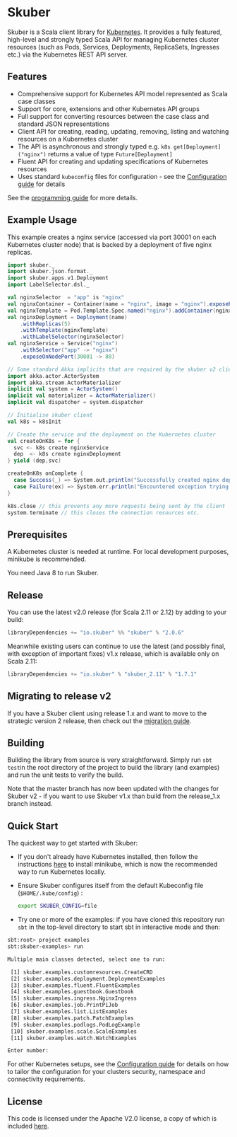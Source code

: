 
# Skuber

Skuber is a Scala client library for [Kubernetes](http://kubernetes.io). It provides a fully featured, high-level and strongly typed Scala API for managing Kubernetes cluster resources (such as Pods, Services, Deployments, ReplicaSets, Ingresses  etc.) via the Kubernetes REST API server.

## Features

- Comprehensive support for Kubernetes API model represented as Scala case classes
- Support for core, extensions and other Kubernetes API groups
- Full support for converting resources between the case class and standard JSON representations 
- Client API for creating, reading, updating, removing, listing and watching resources on a Kubernetes cluster
- The API is asynchronous and strongly typed e.g. `k8s get[Deployment]("nginx")` returns a value of type `Future[Deployment]`
- Fluent API for creating and updating specifications of Kubernetes resources
- Uses standard `kubeconfig` files for configuration - see the [Configuration guide](docs/Configuration.md) for details

See the [programming guide](docs/GUIDE.md) for more details.

## Example Usage

This example creates a nginx service (accessed via port 30001 on each Kubernetes cluster node) that is backed by a deployment of five nginx replicas.

```scala
import skuber._
import skuber.json.format._
import skuber.apps.v1.Deployment
import LabelSelector.dsl._

val nginxSelector  = "app" is "nginx" 
val nginxContainer = Container(name = "nginx", image = "nginx").exposePort(80) 
val nginxTemplate = Pod.Template.Spec.named("nginx").addContainer(nginxContainer).addLabel("app" -> "nginx")
val nginxDeployment = Deployment(name)
    .withReplicas(5)
    .withTemplate(nginxTemplate)
    .withLabelSelector(nginxSelector)
val nginxService = Service("nginx")
    .withSelector("app" -> "nginx")
    .exposeOnNodePort(30001 -> 80) 

// Some standard Akka implicits that are required by the skuber v2 client API
import akka.actor.ActorSystem
import akka.stream.ActorMaterializer
implicit val system = ActorSystem()
implicit val materializer = ActorMaterializer()
implicit val dispatcher = system.dispatcher

// Initialise skuber client
val k8s = k8sInit

// Create the service and the deployment on the Kubernetes cluster
val createOnK8s = for {
  svc <- k8s create nginxService
  dep  <- k8s create nginxDeployment
} yield (dep,svc)

createOnK8s onComplete {
  case Success(_) => System.out.println("Successfully created nginx deployment & service on Kubernetes cluster")
  case Failure(ex) => System.err.println("Encountered exception trying to create resources on Kubernetes cluster: " + ex)
}

k8s.close // this prevents any more requests being sent by the client
system.terminate // this closes the connection resources etc.
```

## Prerequisites

A Kubernetes cluster is needed at runtime. For local development purposes, minikube is recommended.

You need Java 8 to run Skuber.

## Release

You can use the latest v2.0 release (for Scala 2.11 or 2.12) by adding to your build:

```sbt
libraryDependencies += "io.skuber" %% "skuber" % "2.0.6"    
```

Meanwhile existing users can continue to use the latest (and possibly final, with exception of important fixes) v1.x release, which is available only on Scala 2.11:

```sbt
libraryDependencies += "io.skuber" % "skuber_2.11" % "1.7.1"
```

## Migrating to release v2

If you have a Skuber client using release 1.x and want to move to the strategic version 2 release, then check out the [migration guide](docs/MIGRATION_1-to-2.md).

## Building

Building the library from source is very straightforward. Simply run `sbt test`in the root directory of the project to build the library (and examples) and run the unit tests to verify the build.

Note that the master branch has now been updated with the changes for Skuber v2 - if you want to use Skuber v1.x than build from the release_1.x branch instead.

## Quick Start

The quickest way to get started with Skuber:

- If you don't already have Kubernetes installed, then follow the instructions [here](https://github.com/kubernetes/minikube) to install minikube, which is now the recommended way to run Kubernetes locally.

- Ensure Skuber configures itself from the default Kubeconfig file (`$HOME/.kube/config`) : 

    ```bash
    export SKUBER_CONFIG=file
    ``` 

- Try one or more of the examples: if you have cloned this repository run `sbt` in the top-level directory to start sbt in interactive mode and then:

```bash
sbt:root> project examples
sbt:skuber-examples> run

Multiple main classes detected, select one to run:

 [1] skuber.examples.customresources.CreateCRD
 [2] skuber.examples.deployment.DeploymentExamples
 [3] skuber.examples.fluent.FluentExamples
 [4] skuber.examples.guestbook.Guestbook
 [5] skuber.examples.ingress.NginxIngress
 [6] skuber.examples.job.PrintPiJob
 [7] skuber.examples.list.ListExamples
 [8] skuber.examples.patch.PatchExamples
 [9] skuber.examples.podlogs.PodLogExample
 [10] skuber.examples.scale.ScaleExamples
 [11] skuber.examples.watch.WatchExamples

Enter number:
```

For other Kubernetes setups, see the [Configuration guide](docs/Configuration.md) for details on how to tailor the configuration for your clusters security, namespace and connectivity requirements.



## License

This code is licensed under the Apache V2.0 license, a copy of which is included [here](LICENSE.txt).
